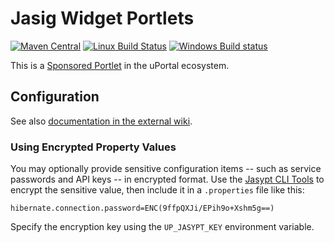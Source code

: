 # Jasig Widget Portlets

[![Maven Central](https://maven-badges.herokuapp.com/maven-central/org.jasig.portlet/jasig-widget-portlets/badge.svg)](https://maven-badges.herokuapp.com/maven-central/org.jasig.portlet/jasig-widget-portlets)
[![Linux Build Status](https://travis-ci.org/Jasig/JasigWidgetPortlets.svg?branch=master)](https://travis-ci.org/Jasig/JasigWidgetPortlets)
[![Windows Build status](https://ci.appveyor.com/api/projects/status/k3r6p91ts9giq5us/branch/master?svg=true)](https://ci.appveyor.com/project/ChristianMurphy/jasigwidgetportlets/branch/master)

This is a [Sponsored Portlet][] in the uPortal ecosystem.

## Configuration

See also [documentation in the external wiki][Jasig Widget Portlets in Confluence].

### Using Encrypted Property Values

You may optionally provide sensitive configuration items -- such as service passwords and API keys -- in encrypted format.  Use the [Jasypt CLI Tools](http://www.jasypt.org/cli.html) to encrypt the sensitive value, then include it in a `.properties` file like this:

```
hibernate.connection.password=ENC(9ffpQXJi/EPih9o+Xshm5g==)
```

Specify the encryption key using the `UP_JASYPT_KEY` environment variable.

[Sponsored Portlet]: https://wiki.jasig.org/display/PLT/Jasig+Sponsored+Portlets
[Jasig Widget Portlets in Confluence]: https://wiki.jasig.org/display/PLT/Jasig+Widget+Portlets
